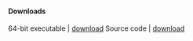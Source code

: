 #### Downloads
64-bit executable | [download](placeholder)
Source code | [download](https://github.com/mqhirr/Zephyr/archive/refs/heads/stable.zip)
